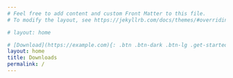 ```yaml
---
# Feel free to add content and custom Front Matter to this file.
# To modify the layout, see https://jekyllrb.com/docs/themes/#overriding-theme-defaults

# layout: home

# [Download](https://example.com){: .btn .btn-dark .btn-lg .get-started-btn }
layout: home
title: Downloads
permalink: /
---
```

